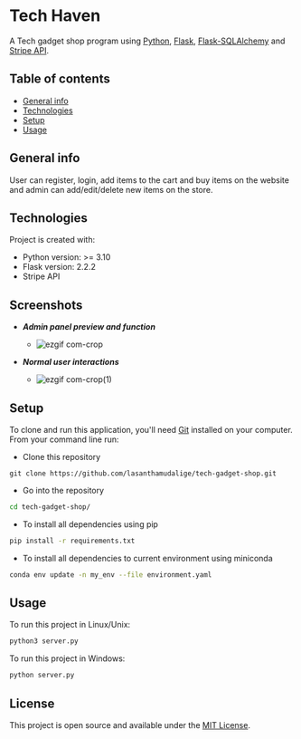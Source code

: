 # Tech Haven

A Tech gadget shop program using [Python](https://www.python.org/), [Flask](https://flask.palletsprojects.com/en/2.2.x/), [Flask-SQLAlchemy](https://flask-sqlalchemy.palletsprojects.com/en/3.0.x/) and [Stripe API](https://stripe.com/payments/checkout).

## Table of contents
* [General info](#general-info)
* [Technologies](#technologies)
* [Setup](#setup)
* [Usage](#usage)

## General info

User can register, login, add items to the cart and buy items on the website and admin can add/edit/delete new items on the store.

## Technologies
Project is created with:
* Python version: >= 3.10
* Flask version: 2.2.2
* Stripe API

## Screenshots

- ***Admin panel preview and function***
	- ![ezgif com-crop](https://github.com/lasanthamudalige/tech-gadget-shop/assets/91461938/ab458f3e-1eb1-46b9-a81f-41e34e17ba5b)

- ***Normal user interactions***
	- ![ezgif com-crop(1)](https://github.com/lasanthamudalige/tech-gadget-shop/assets/91461938/ba91abae-8d1a-4245-863f-ec7059a7f084)

## Setup

To clone and run this application, you'll need [Git](https://git-scm.com) installed on your computer.\
From your command line run:

* Clone this repository
```bsah
git clone https://github.com/lasanthamudalige/tech-gadget-shop.git
```

* Go into the repository
```bash
cd tech-gadget-shop/
```

* To install all dependencies using pip
```bash
pip install -r requirements.txt
```

* To install all dependencies to current environment using miniconda
```bash
conda env update -n my_env --file environment.yaml
```


## Usage

To run this project in Linux/Unix:
```bash
python3 server.py
```

To run this project in Windows:
```bash
python server.py
```

## License 
This project is open source and available under the [MIT License](https://github.com/lasanthamudalige/tech-gadget-shop/blob/main/LICENSE).
